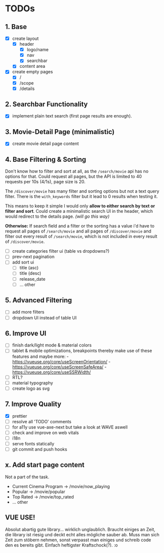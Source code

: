 # TODOs

## 1. Base

- [x] create layout
  - [x] header
    - [x] logo/name
    - [x] nav
    - [x] searchbar
  - [x] content area
- [x] create empty pages
  - [x] /
  - [x] /scope
  - [x] /details

## 2. Searchbar Functionality

- [x] implement plain text search (first page results are enough).

## 3. Movie-Detail Page (minimalistic)

- [x] create movie detail page content

## 4. Base Filtering & Sorting

Don't know how to filter and sort at all, as the `/search/movie` api has no options for that. Could request all pages, but the API is limited to 40 requests per 10s (4/1s), page size is 20.

The `/discover/movie` has many filter and sorting options but not a text query filter. There is the `with_keywords` filter but it lead to 0 results when testing it.

This means to keep it simple I would only **allow to either search by text or filter and sort**.
Could create a minimalistic search UI in the header, which would redirect to the details page. _(will go this way)_

**Otherwise:** If search field and a filter or the sorting has a value i'd have to request all pages of `/search/movie` and all pages of `/discover/movie` and filter out every result of `/search/movie`, which is not included in every result of `/discover/movie`.

- [ ] create categories filter ui (table vs dropdowns?)
- [ ] prev-next pagination
- [ ] add sort ui
  - [ ] title (asc)
  - [ ] title (desc)
  - [ ] release_date
  - [ ] ... other

## 5. Advanced Filtering

- [ ] add more filters
- [ ] dropdown UI instead of table UI

## 6. Improve UI

- [ ] finish dark/light mode & material colors
- [ ] tablet & mobile optimizations, breakpoints
      thereby make use of these features and maybe more: - https://vueuse.org/core/useScreenOrientation/ - https://vueuse.org/core/useScreenSafeArea/ - https://vueuse.org/core/useSSRWidth/
- [ ] RTL?
- [ ] material typography
- [ ] create logo as svg

## 7. Improve Quality

- [x] prettier
- [ ] resolve all 'TODO' comments
- [ ] for a11y use vue-axe-next but take a look at WAVE aswell
- [ ] check and improve on web vitals
- [ ] i18n
- [ ] serve fonts statically
- [ ] git commit and push hooks

## x. Add start page content

Not a part of the task.

- Current Cinema Program -> /movie/now_playing
- Popular -> /movie/popular
- Top Rated -> /movie/top_rated
- ... other

## VUE USE!

Absolut abartig gute library... wirklich unglaublich. Braucht einiges an Zeit, die library ist riesig und deckt echt alles mögliche sauber ab. Muss man sich Zeit zum stöbern nehmen, sonst verpasst man einiges und schreib code den es bereits gibt. Einfach heftigster Kraftschock(?). :o
